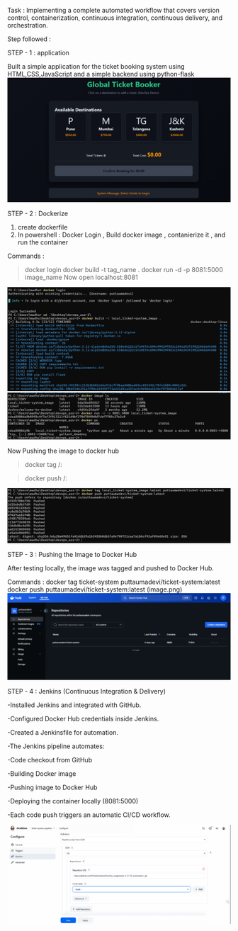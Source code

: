 Task : Implementing a complete automated workflow that covers version control, containerization, 
continuous integration, continuous delivery, and orchestration.

Step followed :

STEP - 1 : application

Built a simple application for the ticket booking system using HTML,CSS,JavaScript and a simple backend using python-flask
![frontend web page screenshot](/screenshots/frontend.png)

STEP - 2 : Dockerize

1) create dockerfile
2) In powershell : Docker Login , Build docker image , contanierize it , and run the container

Commands :
> docker login
> docker build -t tag_name .
> docker run -d -p 8081:5000 image_name
Now open localhost:8081

![alt text](/screenshots/docker.png)
![alt text](/screenshots/docker2.png)


Now Pushing the image to docker hub

>docker tag <local-image-name> <your-dockerhub-username>/<image-name>:<tag>

> docker push <your-dockerhub-username>/<image-name>:<tag>

![alt text](/screenshots/image.png)

STEP - 3 : Pushing the Image to Docker Hub

After testing locally, the image was tagged and pushed to Docker Hub.

Commands :
docker tag ticket-system puttaumadevi/ticket-system:latest
docker push puttaumadevi/ticket-system:latest
(image.png)
![alt text](/screenshots/dockerhub.png)

STEP - 4 : Jenkins (Continuous Integration & Delivery)

-Installed Jenkins and integrated with GitHub.

-Configured Docker Hub credentials inside Jenkins.

-Created a Jenkinsfile for automation.

-The Jenkins pipeline automates:

-Code checkout from GitHub

-Building Docker image

-Pushing image to Docker Hub

-Deploying the container locally (8081:5000)

-Each code push triggers an automatic CI/CD workflow.

![alt text](/screenshots/jenkinspipeline.png)